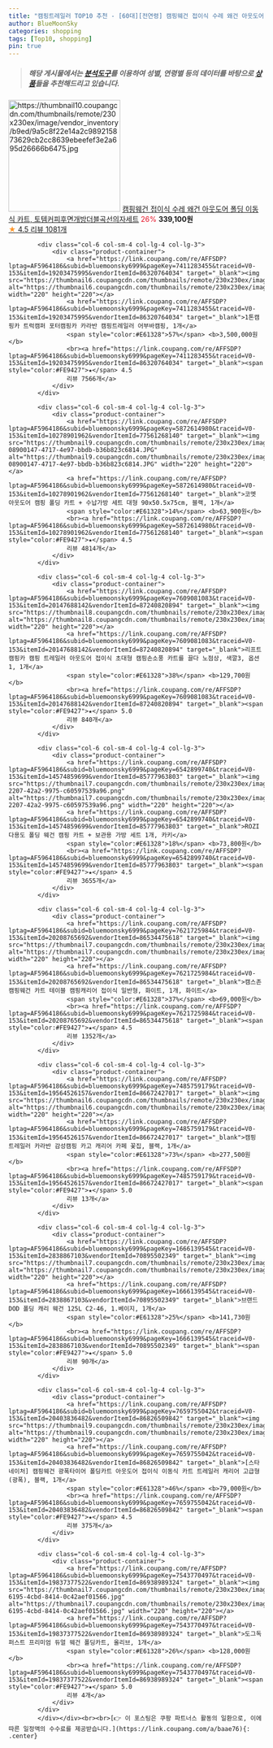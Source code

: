 ```yaml
---
title: "캠핑트레일러 TOP10 추천 - [60대][전연령] 캠핑웨건 접이식 수레 왜건 아웃도어 폴딩 이동식 카트, 토템커피후면개방더블곡선의자세트"
author: BlueMoonSky
categories: shopping
tags: [Top10, shopping]
pin: true
---
```


> ##### 해당 게시물에서는 [**분석도구**](https://itemscout.io/)를 이용하여 **성별**, **연령별** 등의 데이터를 바탕으로 [**상품**](https://link.coupang.com/a/baae76)들을 추천해드리고 있습니다.
<div class="container"><div class="row">
            <div class="col-6 col-sm-4 col-lg-4 col-lg-3">
                <div class="product-container">
                    <a href="https://link.coupang.com/re/AFFSDP?lptag=AF5964186&subid=bluemoonsky6999&pageKey=7365565804&traceid=V0-153&itemId=18987223372&vendorItemId=86634228158" target="_blank"><img src="https://thumbnail10.coupangcdn.com/thumbnails/remote/230x230ex/image/vendor_inventory/b9ed/9a5c8f22e14a2c989215873629cb2cc8639ebeefef3e2a695d26666b6475.jpg" alt="https://thumbnail10.coupangcdn.com/thumbnails/remote/230x230ex/image/vendor_inventory/b9ed/9a5c8f22e14a2c989215873629cb2cc8639ebeefef3e2a695d26666b6475.jpg" width="220" height="220"></a>
                    <a href="https://link.coupang.com/re/AFFSDP?lptag=AF5964186&subid=bluemoonsky6999&pageKey=7365565804&traceid=V0-153&itemId=18987223372&vendorItemId=86634228158" target="_blank">캠핑웨건 접이식 수레 왜건 아웃도어 폴딩 이동식 카트, 토템커피후면개방더블곡선의자세트</a>
                    <span style="color:#E61328">26%</span> <b>339,100원</b>
                    <br><a href="https://link.coupang.com/re/AFFSDP?lptag=AF5964186&subid=bluemoonsky6999&pageKey=7365565804&traceid=V0-153&itemId=18987223372&vendorItemId=86634228158" target="_blank"><span style="color:#FE9427">★</span> 4.5
                    리뷰 1081개</a>
                </div>
            </div>
            
            <div class="col-6 col-sm-4 col-lg-4 col-lg-3">
                <div class="product-container">
                    <a href="https://link.coupang.com/re/AFFSDP?lptag=AF5964186&subid=bluemoonsky6999&pageKey=7411283455&traceid=V0-153&itemId=19203475995&vendorItemId=86320764034" target="_blank"><img src="https://thumbnail6.coupangcdn.com/thumbnails/remote/230x230ex/image/vendor_inventory/e1b4/b74cfec75daf84fcc0b035811d3faf0bf81c45ce5df51cb93a75c2f919ca.png" alt="https://thumbnail6.coupangcdn.com/thumbnails/remote/230x230ex/image/vendor_inventory/e1b4/b74cfec75daf84fcc0b035811d3faf0bf81c45ce5df51cb93a75c2f919ca.png" width="220" height="220"></a>
                    <a href="https://link.coupang.com/re/AFFSDP?lptag=AF5964186&subid=bluemoonsky6999&pageKey=7411283455&traceid=V0-153&itemId=19203475995&vendorItemId=86320764034" target="_blank">1톤캠핑카 트럭캠퍼 포터캠핑카 카라반 캠핑트레일러 어부바캠핑, 1개</a>
                    <span style="color:#E61328">57%</span> <b>3,500,000원</b>
                    <br><a href="https://link.coupang.com/re/AFFSDP?lptag=AF5964186&subid=bluemoonsky6999&pageKey=7411283455&traceid=V0-153&itemId=19203475995&vendorItemId=86320764034" target="_blank"><span style="color:#FE9427">★</span> 4.5
                    리뷰 7566개</a>
                </div>
            </div>
            
            <div class="col-6 col-sm-4 col-lg-4 col-lg-3">
                <div class="product-container">
                    <a href="https://link.coupang.com/re/AFFSDP?lptag=AF5964186&subid=bluemoonsky6999&pageKey=5872614980&traceid=V0-153&itemId=10278901962&vendorItemId=77561268140" target="_blank"><img src="https://thumbnail9.coupangcdn.com/thumbnails/remote/230x230ex/image/retail/images/509660654362869-08900147-4717-4e97-bbdb-b36b823c6814.JPG" alt="https://thumbnail9.coupangcdn.com/thumbnails/remote/230x230ex/image/retail/images/509660654362869-08900147-4717-4e97-bbdb-b36b823c6814.JPG" width="220" height="220"></a>
                    <a href="https://link.coupang.com/re/AFFSDP?lptag=AF5964186&subid=bluemoonsky6999&pageKey=5872614980&traceid=V0-153&itemId=10278901962&vendorItemId=77561268140" target="_blank">코멧 아웃도어 캠핑 폴딩 카트 + 수납가방 세트 대형 90x50.5x75cm, 블랙, 1개</a>
                    <span style="color:#E61328">14%</span> <b>63,900원</b>
                    <br><a href="https://link.coupang.com/re/AFFSDP?lptag=AF5964186&subid=bluemoonsky6999&pageKey=5872614980&traceid=V0-153&itemId=10278901962&vendorItemId=77561268140" target="_blank"><span style="color:#FE9427">★</span> 4.5
                    리뷰 4814개</a>
                </div>
            </div>
            
            <div class="col-6 col-sm-4 col-lg-4 col-lg-3">
                <div class="product-container">
                    <a href="https://link.coupang.com/re/AFFSDP?lptag=AF5964186&subid=bluemoonsky6999&pageKey=7609081083&traceid=V0-153&itemId=20147688142&vendorItemId=87240820894" target="_blank"><img src="https://thumbnail8.coupangcdn.com/thumbnails/remote/230x230ex/image/vendor_inventory/5f3d/6b98aedbe5dbeb314a297ac3a2b7ff20dfae4fc7e51e08d11e36a455033c.jpg" alt="https://thumbnail8.coupangcdn.com/thumbnails/remote/230x230ex/image/vendor_inventory/5f3d/6b98aedbe5dbeb314a297ac3a2b7ff20dfae4fc7e51e08d11e36a455033c.jpg" width="220" height="220"></a>
                    <a href="https://link.coupang.com/re/AFFSDP?lptag=AF5964186&subid=bluemoonsky6999&pageKey=7609081083&traceid=V0-153&itemId=20147688142&vendorItemId=87240820894" target="_blank">리프트 캠핑카 캠핑 트레일러 아웃도어 접이식 초대형 캠핑손소풍 카트를 끌다 노점상, 색깔3, 옵션1, 1개</a>
                    <span style="color:#E61328">38%</span> <b>129,700원</b>
                    <br><a href="https://link.coupang.com/re/AFFSDP?lptag=AF5964186&subid=bluemoonsky6999&pageKey=7609081083&traceid=V0-153&itemId=20147688142&vendorItemId=87240820894" target="_blank"><span style="color:#FE9427">★</span> 5.0
                    리뷰 840개</a>
                </div>
            </div>
            
            <div class="col-6 col-sm-4 col-lg-4 col-lg-3">
                <div class="product-container">
                    <a href="https://link.coupang.com/re/AFFSDP?lptag=AF5964186&subid=bluemoonsky6999&pageKey=6542899740&traceid=V0-153&itemId=14574859699&vendorItemId=85777963803" target="_blank"><img src="https://thumbnail7.coupangcdn.com/thumbnails/remote/230x230ex/image/retail/images/2023/04/25/14/3/41520dfa-2207-42a2-9975-c60597539a96.png" alt="https://thumbnail7.coupangcdn.com/thumbnails/remote/230x230ex/image/retail/images/2023/04/25/14/3/41520dfa-2207-42a2-9975-c60597539a96.png" width="220" height="220"></a>
                    <a href="https://link.coupang.com/re/AFFSDP?lptag=AF5964186&subid=bluemoonsky6999&pageKey=6542899740&traceid=V0-153&itemId=14574859699&vendorItemId=85777963803" target="_blank">ROZI 다용도 폴딩 웨건 캠핑 카트 + 보관용 가방 세트 1개, 카키</a>
                    <span style="color:#E61328">18%</span> <b>73,800원</b>
                    <br><a href="https://link.coupang.com/re/AFFSDP?lptag=AF5964186&subid=bluemoonsky6999&pageKey=6542899740&traceid=V0-153&itemId=14574859699&vendorItemId=85777963803" target="_blank"><span style="color:#FE9427">★</span> 4.5
                    리뷰 3655개</a>
                </div>
            </div>
            
            <div class="col-6 col-sm-4 col-lg-4 col-lg-3">
                <div class="product-container">
                    <a href="https://link.coupang.com/re/AFFSDP?lptag=AF5964186&subid=bluemoonsky6999&pageKey=7621725984&traceid=V0-153&itemId=20208765692&vendorItemId=86534475618" target="_blank"><img src="https://thumbnail7.coupangcdn.com/thumbnails/remote/230x230ex/image/vendor_inventory/f1ed/40d731b02508cd764a143d3850bafc55135aca8c9754714cfcb433926c5e.jpg" alt="https://thumbnail7.coupangcdn.com/thumbnails/remote/230x230ex/image/vendor_inventory/f1ed/40d731b02508cd764a143d3850bafc55135aca8c9754714cfcb433926c5e.jpg" width="220" height="220"></a>
                    <a href="https://link.coupang.com/re/AFFSDP?lptag=AF5964186&subid=bluemoonsky6999&pageKey=7621725984&traceid=V0-153&itemId=20208765692&vendorItemId=86534475618" target="_blank">캠스존 캠핑웨건 카트 테이블 캠핑캐리어 접이식 일반형, 화이트, 1개, 화이트</a>
                    <span style="color:#E61328">37%</span> <b>69,000원</b>
                    <br><a href="https://link.coupang.com/re/AFFSDP?lptag=AF5964186&subid=bluemoonsky6999&pageKey=7621725984&traceid=V0-153&itemId=20208765692&vendorItemId=86534475618" target="_blank"><span style="color:#FE9427">★</span> 4.5
                    리뷰 1352개</a>
                </div>
            </div>
            
            <div class="col-6 col-sm-4 col-lg-4 col-lg-3">
                <div class="product-container">
                    <a href="https://link.coupang.com/re/AFFSDP?lptag=AF5964186&subid=bluemoonsky6999&pageKey=7485759179&traceid=V0-153&itemId=19564526157&vendorItemId=86672427017" target="_blank"><img src="https://thumbnail6.coupangcdn.com/thumbnails/remote/230x230ex/image/vendor_inventory/5b80/2199cdfd914b14c78f950521f92a21f882eb2c619bfa96a075b79bb8c63e.jpg" alt="https://thumbnail6.coupangcdn.com/thumbnails/remote/230x230ex/image/vendor_inventory/5b80/2199cdfd914b14c78f950521f92a21f882eb2c619bfa96a075b79bb8c63e.jpg" width="220" height="220"></a>
                    <a href="https://link.coupang.com/re/AFFSDP?lptag=AF5964186&subid=bluemoonsky6999&pageKey=7485759179&traceid=V0-153&itemId=19564526157&vendorItemId=86672427017" target="_blank">캠핑 트레일러 카라반 감성캠핑 카고 캐리어 카페 꽃집, 블랙, 1개</a>
                    <span style="color:#E61328">73%</span> <b>277,500원</b>
                    <br><a href="https://link.coupang.com/re/AFFSDP?lptag=AF5964186&subid=bluemoonsky6999&pageKey=7485759179&traceid=V0-153&itemId=19564526157&vendorItemId=86672427017" target="_blank"><span style="color:#FE9427">★</span> 5.0
                    리뷰 13개</a>
                </div>
            </div>
            
            <div class="col-6 col-sm-4 col-lg-4 col-lg-3">
                <div class="product-container">
                    <a href="https://link.coupang.com/re/AFFSDP?lptag=AF5964186&subid=bluemoonsky6999&pageKey=1666139545&traceid=V0-153&itemId=2838867103&vendorItemId=70895502349" target="_blank"><img src="https://thumbnail7.coupangcdn.com/thumbnails/remote/230x230ex/image/vendor_inventory/15ec/0a4defef187c50b7e40071cc53484805c320d925cb14fb0813a227013db4.jpg" alt="https://thumbnail7.coupangcdn.com/thumbnails/remote/230x230ex/image/vendor_inventory/15ec/0a4defef187c50b7e40071cc53484805c320d925cb14fb0813a227013db4.jpg" width="220" height="220"></a>
                    <a href="https://link.coupang.com/re/AFFSDP?lptag=AF5964186&subid=bluemoonsky6999&pageKey=1666139545&traceid=V0-153&itemId=2838867103&vendorItemId=70895502349" target="_blank">브랜드 DOD 폴딩 캐리 웨건 125L C2-46, 1.베이지, 1개</a>
                    <span style="color:#E61328">25%</span> <b>141,730원</b>
                    <br><a href="https://link.coupang.com/re/AFFSDP?lptag=AF5964186&subid=bluemoonsky6999&pageKey=1666139545&traceid=V0-153&itemId=2838867103&vendorItemId=70895502349" target="_blank"><span style="color:#FE9427">★</span> 5.0
                    리뷰 90개</a>
                </div>
            </div>
            
            <div class="col-6 col-sm-4 col-lg-4 col-lg-3">
                <div class="product-container">
                    <a href="https://link.coupang.com/re/AFFSDP?lptag=AF5964186&subid=bluemoonsky6999&pageKey=7659755042&traceid=V0-153&itemId=20403836482&vendorItemId=86826509842" target="_blank"><img src="https://thumbnail9.coupangcdn.com/thumbnails/remote/230x230ex/image/vendor_inventory/3c7b/0e939bb6622a54223e8059b919b776cee0e63477f48c16d67f689b711f40.jpg" alt="https://thumbnail9.coupangcdn.com/thumbnails/remote/230x230ex/image/vendor_inventory/3c7b/0e939bb6622a54223e8059b919b776cee0e63477f48c16d67f689b711f40.jpg" width="220" height="220"></a>
                    <a href="https://link.coupang.com/re/AFFSDP?lptag=AF5964186&subid=bluemoonsky6999&pageKey=7659755042&traceid=V0-153&itemId=20403836482&vendorItemId=86826509842" target="_blank">[스타네이처] 캠핑웨건 광폭타이어 폴딩카트 아웃도어 접이식 이동식 카트 트레일러 캐리어 고급형(광폭), 블랙, 1개</a>
                    <span style="color:#E61328">46%</span> <b>79,000원</b>
                    <br><a href="https://link.coupang.com/re/AFFSDP?lptag=AF5964186&subid=bluemoonsky6999&pageKey=7659755042&traceid=V0-153&itemId=20403836482&vendorItemId=86826509842" target="_blank"><span style="color:#FE9427">★</span> 4.5
                    리뷰 375개</a>
                </div>
            </div>
            
            <div class="col-6 col-sm-4 col-lg-4 col-lg-3">
                <div class="product-container">
                    <a href="https://link.coupang.com/re/AFFSDP?lptag=AF5964186&subid=bluemoonsky6999&pageKey=7543770497&traceid=V0-153&itemId=19837377522&vendorItemId=86938989324" target="_blank"><img src="https://thumbnail7.coupangcdn.com/thumbnails/remote/230x230ex/image/retail/images/2023/08/21/11/8/7209702f-6195-4cbd-8414-0c42aef01566.jpg" alt="https://thumbnail7.coupangcdn.com/thumbnails/remote/230x230ex/image/retail/images/2023/08/21/11/8/7209702f-6195-4cbd-8414-0c42aef01566.jpg" width="220" height="220"></a>
                    <a href="https://link.coupang.com/re/AFFSDP?lptag=AF5964186&subid=bluemoonsky6999&pageKey=7543770497&traceid=V0-153&itemId=19837377522&vendorItemId=86938989324" target="_blank">도그독 퍼스트 프리미엄 듀얼 웨건 폴딩카트, 올리브, 1개</a>
                    <span style="color:#E61328">26%</span> <b>128,000원</b>
                    <br><a href="https://link.coupang.com/re/AFFSDP?lptag=AF5964186&subid=bluemoonsky6999&pageKey=7543770497&traceid=V0-153&itemId=19837377522&vendorItemId=86938989324" target="_blank"><span style="color:#FE9427">★</span> 5.0
                    리뷰 4개</a>
                </div>
            </div>
            </div></div><br><br>[👉 이 포스팅은 쿠팡 파트너스 활동의 일환으로, 이에 따른 일정액의 수수료를 제공받습니다.](https://link.coupang.com/a/baae76){: .center}
